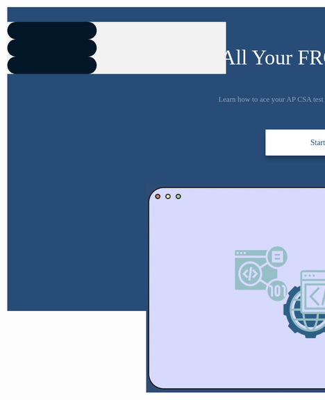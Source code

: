 <head>
    <meta name="viewport" content="width=device-width, initial-scale=1.0">
</head>

<body>
<div id='herocenterimage' class='herocenterimage'>
    <div id='background' class='background'>
    </div>
    <div id='browser' class='parent'>
      <img id='group' class='group' src="assets/css/images/browser.png" style="height: 100%; width: 100%; position:relative; left: 40%; top: 70%;" />
    </div>
    <div id='content' class='content'>
      <button id='buttonprimary' class='buttonprimary'>
        <div id='background3' class='background3'>
        </div>
        <div id='text' class='text'>
          Start</div>
      </button>
      <div id='subtitle' class='subtitle'>
        Learn how to ace your AP CSA test with our interactive features!</div>
      <div id='title2' class='title2'>
        Find All Your FRQs In One Place</div>
    </div>
  </div>
  <br>
  <br>
  <div style="background-color: #F2F2F2; position: relative; top:120%">
    <div class="row">
        <div class="column">
            <a class="columnbox"></a>
        </div>
        <div class="column">
            <a class="columnbox"></a>
        </div>
        <div class="column">
            <a class="columnbox"></a>
        </div>
    </div>
  </div>

  <style>
    .row{
        height: 10%;
    }
    .columnbox{
        display: block;
        border-radius: 25px;
        background: #011627;
        padding: 20px; 
        width: 33%;
        height: 100%;  
    }

    body::-webkit-scrollbar {
      display: none;
    }
    
    /* Hide scrollbar for IE, Edge and Firefox */
    .body {
      -ms-overflow-style: none;  /* IE and Edge */
      scrollbar-width: none;  /* Firefox */
    }
     
    /* first part of homepage css*/
    
    .herocenterimage {
      background-color:#ffffff;
      height:700px;
      width:1440px;
      padding:0px;
      border-style:hidden;
      outline:none;
      position:absolute;
    }
    
    .background {
      background-color:#274c77;
      height:700px;
      width:1440px;
    }
    
    #browser {
      width:800px;
      height:480px;
      left:0%;
      top: 0%;
      position:absolute;
      margin-top:5%;
    }
    
    .background2 {
      background-color:#d6daff;
      height:480px;
      width:800px;
      border-radius:36px;
      border:2px solid #000000;
      top:357px;
      left:320px;
      position:absolute;
    }

    .group {
      width:60px;
      height:12px;
      left:336px;
      top:373px;
      position:absolute;
    }
    .button {
      background-color:#ea7878;
      height:12px;
      width:12px;
      top:373px;
      left:336px;
      position:absolute;
      border-radius:50%;
    }

    .button2 {
      background-color:#e9f1bb;
      height:12px;
      width:12px;
      top:373px;
      left:360px;
      position:absolute;
      border-radius:50%;
    }

    .button3 {
      background-color:#a1d2ac;
      height:12px;
      width:12px;
      top:373px;
      left:384px;
      position:absolute;
      border-radius:50%;
    }
    
    .content {
      width:787px;
      height:224px;
      top:10%;
      left:20%;
      position:absolute;
    }
    
    .buttonprimary {
      background-color:#ffffff;
      height:60px;
      width:240px;
      padding:0px;
      border-style:hidden;
      outline:none;
      top: 212px;
      left:307px;
      position:absolute;
      text-align: center;
    }
    
    .background3 {
      background-color:#ffffff;
      height:60px;
      width:240px;
      filter:drop-shadow(0px 8px 4px rgba(0,0,0,0.25));
      border-radius:5px;
    }
    
    .text {
      color:#274c77;
      text-align:center;
      vertical-align:text-middle;
      font-size:18px;
      font-family:Ubuntu;
      left:25px;
      top:20px;
      width:191px;
      height:21px;
      position:absolute;
      line-height:auto;
      border-style:hidden;
      outline:none;
    }
    
    .subtitle {
      color:rgba(255, 255, 255, 0.5);
      text-align:center;
      vertical-align:text-middle;
      font-size:17px;
      font-family:Ubuntu;
      left:167px;
      top:73px;
      width:506px;
      height:51px;
      position:absolute;
      line-height:140.625px;
      border-style:hidden;
      outline:none;
    }
    
    .title2 {
      color:#ffffff;
      text-align:center;
      vertical-align:text-middle;
      font-size:48px;
      font-family:Ubuntu;
      left:36px;
      top:18px;
      width:787px;
      height:56px;
      position:absolute;
      line-height:auto;
      border-style:hidden;
      outline:none;
    }

    footer {
      style= position: relative;
      margin-top: 60%;
    }

    /* Social proof */

@import url("https://fonts.googleapis.com/css2?family=Ubuntu:wght@700&display=swap");

p {
  margin: 0;
}

.social-proof {
  display: flex;
  flex-direction: column;
  justify-content: flex-start;
  align-items: flex-start;
  width: 1440px;
  height: 379px;
  padding: 68px 109px 47px 139px;
  box-sizing: border-box;
  background-color: rgba(242, 242, 242, 1);
}
.group-086 {
  display: flex;
  flex-direction: column;
  justify-content: space-between;
  align-items: center;
  height: 100%;
  box-sizing: border-box;
}
.subtitle22 {
  display: flex;
  flex-direction: column;
  justify-content: center;
  color: rgba(39, 76, 119, 1);
  font-size: 40px;
  line-height: 141%;
  font-family: Ubuntu, sans-serif;
  font-weight: 700;
  text-align: center;
}

.group-454 {
  display: flex;
  flex-direction: row;
  width: 100%;
  box-sizing: border-box;
}
.logos {
  width: 751px;
  height: 100%;
}

.logos-1 {
  width: 316px;
  height: 100%;
}
    </style>

    